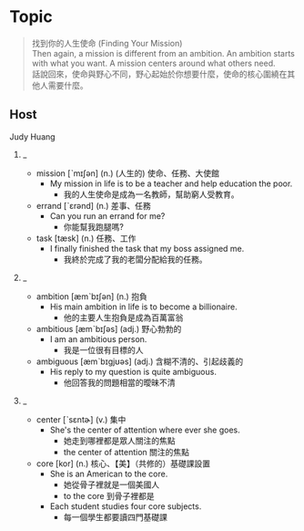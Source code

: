 # Topic

> 找到你的人生使命 (Finding Your Mission)<br>
> Then again, a mission is different from an ambition. An ambition starts with what you want. A mission centers around what others need.<br>
> 話說回來，使命與野心不同，野心起始於你想要什麼，使命的核心圍繞在其他人需要什麼。<br>

## Host
Judy Huang

1. _
    * mission  [ˋmɪʃən]  (n.)  (人生的) 使命、任務、大使館
        - My mission in life is to be a teacher and help education the poor.
            + 我的人生使命是成為一名教師，幫助窮人受教育。
    * errand  [ˋɛrənd]  (n.)  差事、任務
        - Can you run an errand for me?
            + 你能幫我跑腿嗎?
    * task  [tæsk]  (n.)  任務、工作
        - I finally finished the task that my boss assigned me.
            + 我終於完成了我的老闆分配給我的任務。

2. _
    * ambition  [æmˋbɪʃən]  (n.)  抱負
        - His main ambition in life is to become a billionaire.
            + 他的主要人生抱負是成為百萬富翁
    * ambitious  [æmˋbɪʃəs]  (adj.)  野心勃勃的
        - I am an ambitious person.
            + 我是一位很有目標的人
    * ambiguous  [æmˋbɪgjʊəs]  (adj.)  含糊不清的、引起歧義的
        - His reply to my question is quite ambiguous.
            + 他回答我的問題相當的曖昧不清

3. _
    * center  [ˋsɛntɚ]  (v.)  集中
        - She's the center of attention where ever she goes.
            + 她走到哪裡都是眾人關注的焦點
            + the center of attention 關注的焦點
    * core  [kor]  (n.)  核心、【美】（共修的）基礎課設置
        - She is an American to the core.
            + 她從骨子裡就是一個美國人
            + to the core 到骨子裡都是
        - Each student studies four core subjects.
            + 每一個學生都要讀四門基礎課
